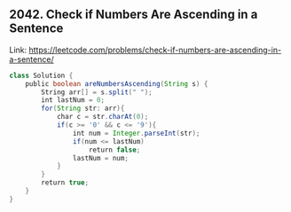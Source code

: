 ## 2042. Check if Numbers Are Ascending in a Sentence
Link: https://leetcode.com/problems/check-if-numbers-are-ascending-in-a-sentence/

```java
class Solution {
    public boolean areNumbersAscending(String s) {
        String arr[] = s.split(" ");
        int lastNum = 0;
        for(String str: arr){
            char c = str.charAt(0);
            if(c >= '0' && c <= '9'){
                int num = Integer.parseInt(str);
                if(num <= lastNum)
                    return false;
                lastNum = num;
            }
        }
        return true;
    }
}
```
